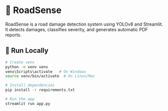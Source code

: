 # 🚧 RoadSense

RoadSense is a road damage detection system using YOLOv8 and Streamlit.  
It detects damages, classifies severity, and generates automatic PDF reports.

## 🚀 Run Locally

```bash
# Create venv
python -m venv venv
venv\Scripts\activate   # On Windows
source venv/bin/activate  # On Linux/Mac

# Install dependencies
pip install -r requirements.txt

# Run the app
streamlit run app.py